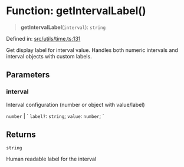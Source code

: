 # Function: getIntervalLabel()

> **getIntervalLabel**(`interval`): `string`

Defined in: [src/utils/time.ts:131](https://github.com/Nick2bad4u/Uptime-Watcher/blob/8a1973382d5fe14c52996ecda381894eb7ecd4a6/src/utils/time.ts#L131)

Get display label for interval value.
Handles both numeric intervals and interval objects with custom labels.

## Parameters

### interval

Interval configuration (number or object with value/label)

`number` | \` `label?`: `string`; `value`: `number`; \`

## Returns

`string`

Human readable label for the interval
